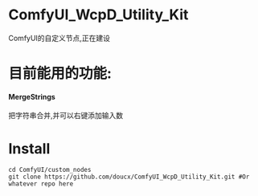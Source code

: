 # ComfyUI_WcpD_Utility_Kit
ComfyUI的自定义节点,正在建设
# 目前能用的功能:
#### MergeStrings
把字符串合并,并可以右键添加输入数
# Install
```shell
cd ComfyUI/custom_nodes
git clone https://github.com/doucx/ComfyUI_WcpD_Utility_Kit.git #Or whatever repo here
```
